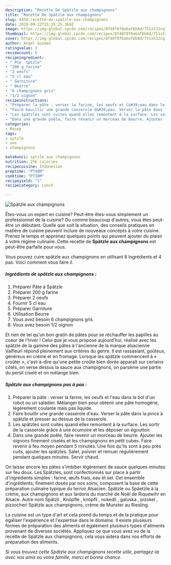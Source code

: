 ```yaml
---
description: "Recette De Spätzle aux champignons"
title: "Recette De Spätzle aux champignons"
slug: 4458-recette-de-spatzle-aux-champignons
date: 2020-09-22T15:35:25.369Z
image: https://img-global.cpcdn.com/recipes/8f40f0f0a6af6b8d/751x532cq70/spatzle-aux-champignons-photo-principale-de-la-recette.jpg
thumbnail: https://img-global.cpcdn.com/recipes/8f40f0f0a6af6b8d/751x532cq70/spatzle-aux-champignons-photo-principale-de-la-recette.jpg
cover: https://img-global.cpcdn.com/recipes/8f40f0f0a6af6b8d/751x532cq70/spatzle-aux-champignons-photo-principale-de-la-recette.jpg
author: Angel Guzman
ratingvalue: 3
reviewcount: 6
recipeingredient:
- " Pte  Sptzle"
- "200 g farine"
- "2 oeufs"
- "5 cl eau"
- " Garniture"
- " Beurre"
- "6 champignons gris"
- "1/2 oignon"
recipeinstructions:
- "Préparer la pâte : verser la farine, les oeufs et l&#39;eau dans le bol d&#39;un robot ou un saladier. Mélanger bien pour obtenir une pâte homogène, légèrement coulante mais pas liquide."
- "Faire bouillir une grande casserole d&#39;eau. Verser la pâte dans la pince à spätzle et presser au dessus de la casserole."
- "Les spätzles sont cuites quand elles remontent à la surface. Les sortir de la casserole grâce à une écumoire et les déposer un égouttoir."
- "Dans une grande poêle, faire revenir un morceau de beurre. Ajouter les oignons finement ciselés et les champignons en petit cubes. Faire revenir à feu moyen pendant 5 minutes. Une fois qu&#39;ils sont à peu près cuits, ajouter les spätzles. Saler, poivrer et remuer régulièrement pendant quelques minutes. Servir chaud."
categories:
- Resep
tags:
- sptzle
- aux
- champignons

katakunci: sptzle aux champignons 
nutrition: 256 calories
recipecuisine: Indonesian
preptime: "PT40M"
cooktime: "PT30M"
recipeyield: "1"
recipecategory: Lunch

---
```



![Spätzle aux champignons](https://img-global.cpcdn.com/recipes/8f40f0f0a6af6b8d/751x532cq70/spatzle-aux-champignons-photo-principale-de-la-recette.jpg)

Êtes-vous un expert en cuisine? Peut-être êtes-vous simplement un professionnel de la cuisine? Ou comme beaucoup d'autres, vous êtes peut-être un débutant. Quelle que soit la situation, des conseils pratiques en matière de cuisine peuvent inclure de nouveaux concepts à votre cuisine. Prenez le temps et apprenez quelques points qui peuvent ajouter du plaisir à votre régime culinaire. Cette recette de <strong> Spätzle aux champignons </strong> est peut-être parfaite pour vous.

<!--inarticleads1-->

Vous pouvez cuire spätzle aux champignons en utilisant 8 Ingrédients et 4 pas. Voici comment vous faire il.

##### Ingrédients de spätzle aux champignons :

1. Préparer  Pâte à Spätzle
1. Préparer 200 g farine
1. Préparer 2 oeufs
1. Fournir 5 cl eau
1. Préparer  Garniture
1. Utilisation  Beurre
1. Vous avez besoin 6 champignons gris
1. Vous avez besoin 1/2 oignon


Et rien de tel qu&#39;un bon gratin de pâtes pour se réchauffer les papilles au coeur de l&#39;hiver ! Celui que je vous propose aujourd&#39;hui, réalisé avec les spätzle de la gamme des pâtes à l&#39;ancienne de la marque alsacienne Valfleuri répond pleinement aux critères du genre. Il est rassasiant, goûteux, généreux en crème et en fromage. Lorsque les spätzle commencent à « croûter », c&#39;est-à-dire qu&#39;une petite croûte bien dorée apparaît sur certains côtés, on verse dessus la sauce aux champignons, on parsème une partie du persil ciselé et on mélange bien. 

<!--inarticleads2-->

##### Spätzle aux champignons pas à pas :

1. Préparer la pâte : verser la farine, les oeufs et l&#39;eau dans le bol d&#39;un robot ou un saladier. Mélanger bien pour obtenir une pâte homogène, légèrement coulante mais pas liquide.
1. Faire bouillir une grande casserole d&#39;eau. Verser la pâte dans la pince à spätzle et presser au dessus de la casserole.
1. Les spätzles sont cuites quand elles remontent à la surface. Les sortir de la casserole grâce à une écumoire et les déposer un égouttoir.
1. Dans une grande poêle, faire revenir un morceau de beurre. Ajouter les oignons finement ciselés et les champignons en petit cubes. Faire revenir à feu moyen pendant 5 minutes. Une fois qu&#39;ils sont à peu près cuits, ajouter les spätzles. Saler, poivrer et remuer régulièrement pendant quelques minutes. Servir chaud.


On laisse encore les pâtes s&#39;imbiber légèrement de sauce quelques minutes sur feu doux. Les Spätzles, sont confectionnés sur place à partir d&#39;ingrédients simples : farine, œufs frais, eau et sel. Cet ensemble d&#39;ingrédients, finement dosés par nos soins, composent la base de cette préparation culinaire typique du terroir Alsacien. Spätzle ou Späetzle à la crème, aux champignons et aux lardons du marché de Noël de Riquewihr en Alsace. Autre nom Spätzli , Knöpfle , knöpfli , nokedli , galuska , pizokel , pizzocheri Spätzle aux champignons, crème de Munster au Riesling. 

<!--inarticleads1-->

<p>
La cuisine est un type d'art et cela prend du temps et de la pratique pour égaliser l'expérience et l'expertise dans le domaine. Il existe plusieurs formes de préparation des aliments et également plusieurs types d'aliments provenant de diverses sociétés. Appliquez ce que vous avez vu de la recette de Spätzle aux champignons, cela vous aidera dans vos efforts de préparation des aliments.
</p>

<p>
<i>Si vous trouvez cette Spätzle aux champignons recette utile, partagez-la avec vos amis ou votre famille, merci et bonne chance.</i>
</p>
